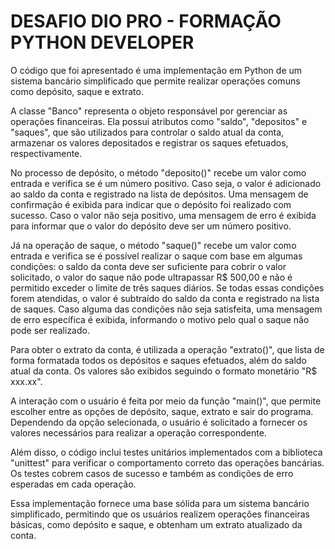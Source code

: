 # DESAFIO DIO PRO - FORMAÇÃO PYTHON DEVELOPER 

O código que foi apresentado é uma implementação em Python de um sistema bancário simplificado que permite realizar operações comuns como depósito, saque e extrato.

A classe "Banco" representa o objeto responsável por gerenciar as operações financeiras. Ela possui atributos como "saldo", "depositos" e "saques", que são utilizados para controlar o saldo atual da conta, armazenar os valores depositados e registrar os saques efetuados, respectivamente.

No processo de depósito, o método "deposito()" recebe um valor como entrada e verifica se é um número positivo. Caso seja, o valor é adicionado ao saldo da conta e registrado na lista de depósitos. Uma mensagem de confirmação é exibida para indicar que o depósito foi realizado com sucesso. Caso o valor não seja positivo, uma mensagem de erro é exibida para informar que o valor do depósito deve ser um número positivo.

Já na operação de saque, o método "saque()" recebe um valor como entrada e verifica se é possível realizar o saque com base em algumas condições: o saldo da conta deve ser suficiente para cobrir o valor solicitado, o valor do saque não pode ultrapassar R$ 500,00 e não é permitido exceder o limite de três saques diários. Se todas essas condições forem atendidas, o valor é subtraído do saldo da conta e registrado na lista de saques. Caso alguma das condições não seja satisfeita, uma mensagem de erro específica é exibida, informando o motivo pelo qual o saque não pode ser realizado.

Para obter o extrato da conta, é utilizada a operação "extrato()", que lista de forma formatada todos os depósitos e saques efetuados, além do saldo atual da conta. Os valores são exibidos seguindo o formato monetário "R$ xxx.xx".

A interação com o usuário é feita por meio da função "main()", que permite escolher entre as opções de depósito, saque, extrato e sair do programa. Dependendo da opção selecionada, o usuário é solicitado a fornecer os valores necessários para realizar a operação correspondente.

Além disso, o código inclui testes unitários implementados com a biblioteca "unittest" para verificar o comportamento correto das operações bancárias. Os testes cobrem casos de sucesso e também as condições de erro esperadas em cada operação.

Essa implementação fornece uma base sólida para um sistema bancário simplificado, permitindo que os usuários realizem operações financeiras básicas, como depósito e saque, e obtenham um extrato atualizado da conta.
